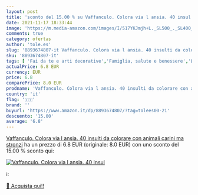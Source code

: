 ```yaml
---
layout: post
title: 'sconto del 15.00 % su Vaffanculo. Colora via l ansia. 40 insul  '
date: 2021-11-17 18:33:44
image: 'https://m.media-amazon.com/images/I/517YKJmjh+L._SL500_._SL400_.jpg'
comments: true
category: ofertas
author: 'tole.es'
slug: '8893674807-it Vaffanculo. Colora via l ansia. 40 insulti da colorare con...'
sku: '8893674807-it'
tags: [ 'Fai da te e arti decorative','Famiglia, salute e benessere','Libri','Lifestyle e guide allo stile','Malattia e problemi personali','Salute e benessere','Stress','Tempo libero', ]
actualPrice: 6.8 EUR
currency: EUR
price: 6.8
comparePrice: 8.0 EUR
prodname: 'Vaffanculo. Colora via l ansia. 40 insulti da colorare con animali carini ma stronzi'
country: 'it'
flag: '🇮🇹'
brand: ''
buyurl: 'https://www.amazon.it/dp/8893674807/?tag=tolees00-21'
descuento: '15.00'
average: '6.8'
---
```


[Vaffanculo. Colora via l ansia. 40 insulti da colorare con animali carini ma stronzi](https://www.amazon.it/dp/8893674807/?tag=tolees00-21) ha un prezzo di 6.8 EUR (originale: 8.0 EUR) con uno sconto del 15.00 % sconto qui:

[![Vaffanculo. Colora via l ansia. 40 insul](https://m.media-amazon.com/images/I/517YKJmjh+L._SL500_._SL400_.jpg)](https://www.amazon.it/dp/8893674807/?tag=tolees00-21)

ℹ️:


[🛒 Acquista qui!!](https://www.amazon.it/dp/8893674807/?tag=tolees00-21)
